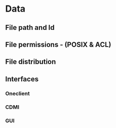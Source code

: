 # Data

## File path and Id

## File permissions - (POSIX & ACL)

## File distribution  <!-- link to replication & migration -->

## Interfaces

### Oneclient <!-- TODO: link to Oneclient -->

### CDMI <!-- short description + link -->

### GUI <!-- screenshots -->
